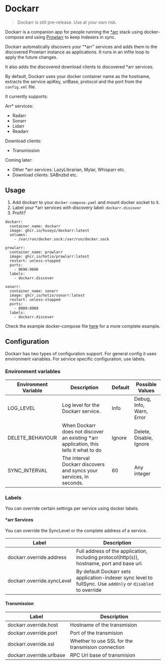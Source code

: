 # Dockarr

> Dockarr is still pre-release. Use at your own risk.

Dockarr is a companion app for people running the [\*arr](https://wiki.servarr.com/) stack using docker-compose and using [Prowlarr](https://wiki.servarr.com/prowlarr) to keep Indexers in sync.

Dockarr automatically discovers your "\*arr" services and adds them to the discovered Prowlarr instance as applications. It runs in an infite loop to apply the future changes.

It also adds the discovered download clients to discovered \*arr services.

By default, Dockarr uses your docker container name as the hostname, extracts the service apiKey, urlBase, protocol and the port from the `config.xml` file.

It currently supports:

Arr* services:

- Radarr
- Sonarr
- Lidarr
- Readarr

Download clients:

- Transmission


Coming later:

- Other \*arr services: LazyLibrarian, Mylar, Whisparr etc.
- Download clients: SABnzbd etc.

## Usage

1. Add dockarr to your `docker-compose.yaml` and mount docker socket to it.
2. Label your \*arr services with discovery label: `dockarr.discover`
3. Profit?

```
dockarr:
  container_name: dockarr
  image: ghcr.io/huseyz/dockarr:latest
  volumes:
    - /var/run/docker.sock:/var/run/docker.sock
```

```
prowlarr:
  container_name: prowlarr
  image: ghcr.io/hotio/prowlarr:latest
  restart: unless-stopped
  ports:
    - 9696:9696
  labels:
    - dockarr.discover

sonarr:
  container_name: sonarr
  image: ghcr.io/hotio/sonarr:latest
  restart: unless-stopped
  ports:
    - 8989:8989
  labels:
    - dockarr.discover
```

Check the example docker-compose file [here](https://github.com/huseyz/dockarr/blob/main/deploy/docker-compose.yaml) for a more complete example.

## Configuration

Dockarr has two types of configuration support. For general config it uses environment variables. For service specific configuration, use labels.

### Environment variables

| Environment Variable | Description                                                                              | Default | Possible Values          |
| -------------------- | ---------------------------------------------------------------------------------------- | ------- | ------------------------ |
| LOG_LEVEL            | Log level for the Dockarr service.                                                       | Info    | Debug, Info, Warn, Error |
| DELETE_BEHAVIOUR     | When Dockarr does not discover an existing *arr application, this tells it what to do | Ignore  | Delete, Disable, Ignore  |
| SYNC_INTERVAL        | The interval Dockarr discovers and syncs your services, in seconds.                      | 60      | Any integer              |

### Labels

You can override certain settings per service using docker labels.

#### *arr Services

You can override the SyncLevel or the complete address of a service.

| Label                      | Description                                                                                                 |
| -------------------------- | ----------------------------------------------------------------------------------------------------------- |
| dockarr.override.address   | Full address of the application, including protocol(http(s)), hostname, port and base url.       |
| dockarr.override.syncLevel | By default Dockarr sets application-indexer sync level to fullSync. Use `addOnly` or `disabled` to override |

#### Transmission

| Label                      | Description                                                                                                 |
| -------------------------- | ----------------------------------------------------------------------------------------------------------- |
| dockarr.override.host | Hostname of the transmision |
| dockarr.override.port | Port of the transmision |
| dockarr.override.ssl | Whether to use SSL for the transmision connection |
| dockarr.override.urlbase | RPC Url base of transmision |